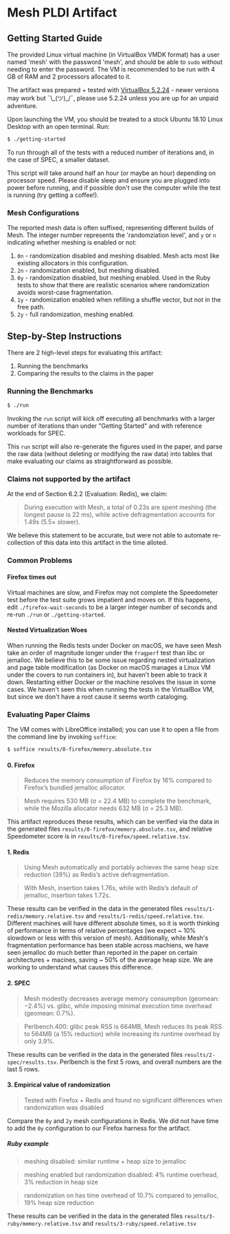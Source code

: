 Mesh PLDI Artifact
==================

Getting Started Guide
---------------------

The provided Linux virtual machine (in VirtualBox VMDK format) has a
user named 'mesh' with the password 'mesh', and should be able to
`sudo` without needing to enter the password.  The VM is recommended
to be run with 4 GB of RAM and 2 processors allocated to it.

The artifact was prepared + tested with [VirtualBox
5.2.24](https://www.virtualbox.org/wiki/Download_Old_Builds_5_2) -
newer versions may work but ¯\\\_(ツ)\_/¯, please use 5.2.24 unless you
are up for an unpaid adventure.

Upon launching the VM, you should be treated to a stock Ubuntu 18.10
Linux Desktop with an open terminal.  Run:

```sh
$ ./getting-started
```

To run through all of the tests with a reduced number of iterations
and, in the case of SPEC, a smaller dataset.

This script will take around half an hour (or maybe an hour) depending
on processor speed.  Please disable sleep and ensure you are plugged
into power before running, and if possible don't use the computer
while the test is running (try getting a coffee!).


### Mesh Configurations

The reported mesh data is often suffixed, representing different
builds of Mesh.  The integer number represents the 'randomziation
level', and `y` or `n` indicating whether meshing is enabled or not:

1. `0n` - randomization disabled and meshing disabled.  Mesh acts most like existing allocators in this configuration.
2. `2n` - randomization enabled, but meshing disabled.
3. `0y` - randomization disabled, but meshing enabled.  Used in the Ruby tests to show that there are realistic scenarios where randomization avoids worst-case fragmentation.
4. `1y` - randomization enabled when refilling a shuffle vector, but not in the free path.
5. `2y` - full randomization, meshing enabled.


Step-by-Step Instructions
-------------------------

There are 2 high-level steps for evaluating this artifact:

1. Running the benchmarks
2. Comparing the results to the claims in the paper

### Running the Benchmarks

```sh
$ ./run
```

Invoking the `run` script will kick off executing all benchmarks with
a larger number of iterations than under "Getting Started" and with
reference workloads for SPEC.

This `run` script will also re-generate the figures used in the paper,
and parse the raw data (without deleting or modifying the raw data)
into tables that make evaluating our claims as straightforward as
possible.


### Claims not supported by the artifact

At the end of Section 6.2.2 (Evaluation: Redis), we claim:

> During execution with Mesh, a total of 0.23s are spent meshing (the
> longest pause is 22 ms), while active defragmentation accounts for
> 1.49s (5.5× slower).

We believe this statement to be accurate, but were not able to
automate re-collection of this data into this artifact in the time
alloted.

### Common Problems

#### Firefox times out

Virtual machines are slow, and Firefox may not complete the
Speedometer test before the test suite grows impatient and moves on.
If this happens, edit `./firefox-wait-seconds` to be a larger integer
number of seconds and re-run `./run` or `./getting-started`.

#### Nested Virtualization Woes

When running the Redis tests under Docker on macOS, we have seen Mesh
take an order of magnitude longer under the `fragperf` test than libc
or jemalloc.  We believe this to be some issue regarding nested
virtualization and page table modification (as Docker on macOS manages
a Linux VM under the covers to run containers in), but haven't been
able to track it down.  Restarting either Docker or the machine
resolves the issue in some cases.  We haven't seen this when running
the tests in the VirtualBox VM, but since we don't have a root cause
it seems worth cataloging.

### Evaluating Paper Claims

The VM comes with LibreOffice installed; you can use it to open a file
from the command line by invoking `soffice`:

```sh
$ soffice results/0-firefox/memory.absolute.tsv
```

#### 0. Firefox

> Reduces the memory consumption of Firefox by 16% compared to Firefox’s bundled jemalloc allocator.

> Mesh requires 530 MB (σ = 22.4 MB) to complete the benchmark, while the Mozilla allocator needs 632 MB (σ = 25.3 MB).

This artifact reproduces these results, which can be verified via the
data in the generated files `results/0-firefox/memory.absolute.tsv`,
and relative Speedometer score is in
`results/0-firefox/speed.relative.tsv`.


#### 1. Redis

> Using Mesh automatically and portably achieves the same heap size reduction (39%) as Redis’s active defragmentation.

> With Mesh, insertion takes 1.76s, while with Redis’s default of jemalloc, insertion takes 1.72s.

These results can be verified in the data in the generated files
`results/1-redis/memory.relative.tsv` and
`results/1-redis/speed.relative.tsv`.  Different machines will have
different absolute times, so it is worth thinking of performance in
terms of relative percentages (we expect ~ 10% slowdown or less with
this version of mesh).  Additionally, while Mesh's fragmentation
performance has been stable across machiens, we have seen jemalloc do
much better than reported in the paper on certain architectures +
macines, saving ~ 50% of the average heap size.  We are working to
understand what causes this difference.


#### 2. SPEC

> Mesh modestly decreases average memory consumption (geomean: −2.4%) vs. glibc, while imposing minimal execution time overhead (geomean: 0.7%).

> Perlbench.400: glibc peak RSS is 664MB, Mesh reduces its peak RSS to 564MB (a 15% reduction) while increasing its runtime overhead by only 3.9%.

These results can be verified in the data in the generated files
`results/2-spec/results.tsv`.  Perlbench is the first 5 rows, and
overall numbers are the last 5 rows.


#### 3. Empirical value of randomization

> Tested with Firefox + Redis and found no significant differences when randomization was disabled

Compare the `0y` and `2y` mesh configurations in Redis.  We did not have time to add the `0y` configuration to our Firefox harness for the artifact.

##### Ruby example

> meshing disabled: similar runtime + heap size to jemalloc

> meshing enabled but randomization disabled: 4% runtime overhead, 3% reduction in heap size

> randomization on has time overhead of 10.7% compared to jemalloc, 19% heap size reduction

These results can be verified in the data in the generated files `results/3-ruby/memory.relative.tsv` and  `results/3-ruby/speed.relative.tsv`
